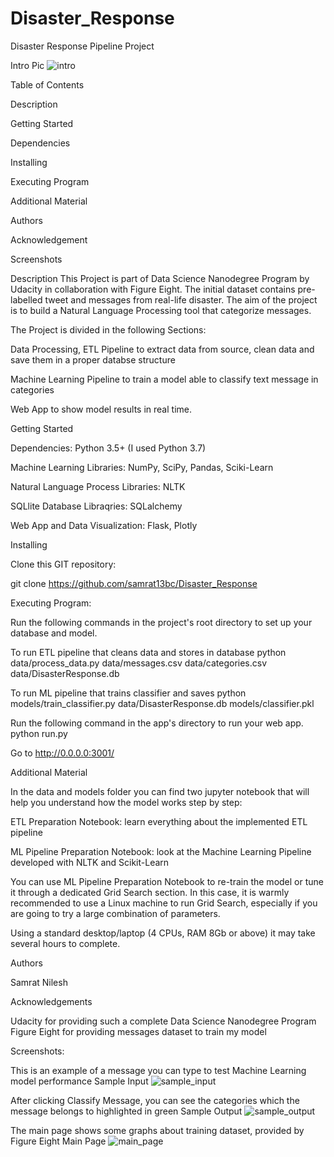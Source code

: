 # Disaster_Response
Disaster Response Pipeline Project

Intro Pic
![intro](https://user-images.githubusercontent.com/65721102/83110162-45a85680-a0e0-11ea-8fd2-23799c39ef94.png)


Table of Contents

Description

Getting Started

Dependencies

Installing

Executing Program

Additional Material

Authors

Acknowledgement

Screenshots

Description
This Project is part of Data Science Nanodegree Program by Udacity in collaboration with Figure Eight. The initial dataset contains pre-labelled tweet and messages from real-life disaster. The aim of the project is to build a Natural Language Processing tool that categorize messages.

The Project is divided in the following Sections:

Data Processing, ETL Pipeline to extract data from source, clean data and save them in a proper databse structure

Machine Learning Pipeline to train a model able to classify text message in categories

Web App to show model results in real time.

Getting Started

Dependencies:
Python 3.5+ (I used Python 3.7)

Machine Learning Libraries: NumPy, SciPy, Pandas, Sciki-Learn

Natural Language Process Libraries: NLTK

SQLlite Database Libraqries: SQLalchemy

Web App and Data Visualization: Flask, Plotly

Installing

Clone this GIT repository:

git clone https://github.com/samrat13bc/Disaster_Response

Executing Program:

Run the following commands in the project's root directory to set up your database and model.

To run ETL pipeline that cleans data and stores in database python data/process_data.py data/messages.csv data/categories.csv data/DisasterResponse.db

To run ML pipeline that trains classifier and saves python models/train_classifier.py data/DisasterResponse.db models/classifier.pkl

Run the following command in the app's directory to run your web app. python run.py

Go to http://0.0.0.0:3001/


Additional Material

In the data and models folder you can find two jupyter notebook that will help you understand how the model works step by step:

ETL Preparation Notebook: learn everything about the implemented ETL pipeline

ML Pipeline Preparation Notebook: look at the Machine Learning Pipeline developed with NLTK and Scikit-Learn

You can use ML Pipeline Preparation Notebook to re-train the model or tune it through a dedicated Grid Search section. In this case, it is warmly recommended to use a Linux machine to run Grid Search, especially if you are going to try a large combination of parameters. 

Using a standard desktop/laptop (4 CPUs, RAM 8Gb or above) it may take several hours to complete.


Authors

Samrat Nilesh


Acknowledgements

Udacity for providing such a complete Data Science Nanodegree Program
Figure Eight for providing messages dataset to train my model

Screenshots:

This is an example of a message you can type to test Machine Learning model performance
Sample Input
![sample_input](https://user-images.githubusercontent.com/65721102/83110577-e7c83e80-a0e0-11ea-832c-c50177bba3cf.png)

After clicking Classify Message, you can see the categories which the message belongs to highlighted in green
Sample Output
![sample_output](https://user-images.githubusercontent.com/65721102/83110637-fd3d6880-a0e0-11ea-9b67-48e767048fd8.png)


The main page shows some graphs about training dataset, provided by Figure Eight
Main Page
![main_page](https://user-images.githubusercontent.com/65721102/83110688-11816580-a0e1-11ea-8098-519009c171aa.png)

